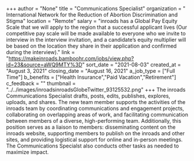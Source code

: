 +++
author = "None"
title = "Communications Specialist"
organization = " International Network for the Reduction of Abortion Discrimination and Stigma"
location = "Remote"
salary = "inroads has a Global Pay Equity Scale that we will apply to the region that a successful applicant lives (Our competitive pay scale will be made available to everyone who we invite to interview in the interview invitation, and a candidate’s equity multiplier will be based on the location they share in their application and confirmed during the interview)."
link = "https://makeinroads.bamboohr.com/jobs/view.php?id=23&source=aWQ9MTY%3D"
sort_date = "2021-08-03"
created_at = "August 3, 2021"
closing_date = "August 16, 2021"
a_job_type = ["Full Time"]
b_benefits = ["Health Insurance","Paid Vacation","Retirement"]
c_feedback = ""
thumbnail = "../../images/inroadsinroadsGlobeTwitter_93125532.png"
+++
The inroads Communications Specialist drafts, posts, edits, publishes, explores, uploads, and shares. The new team member supports the activities of the inroads team by coordinating communications and engagement projects, collaborating on overlapping areas of work, and facilitating communication between members of a diverse, high-performing team. Additionally, this position serves as a liaison to members: disseminating content on the inroads website, supporting members to publish on the inroads and other sites, and providing logistical support for online and in-person meetings. The Communications Specialst also conducts other tasks as needed to maximize impact.